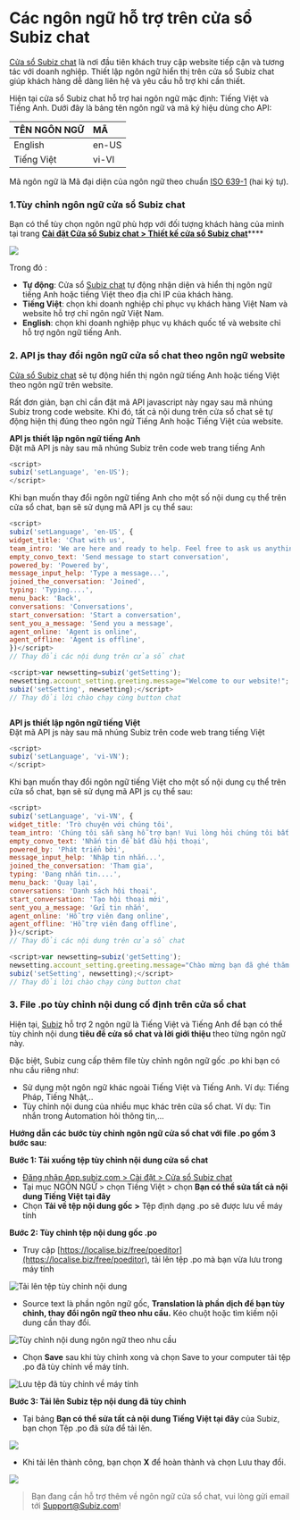 # Các ngôn ngữ hỗ trợ trên cửa sổ Subiz chat

[Cửa sổ Subiz chat](https://app.subiz.com/settings/widget-setting/set-up-subiz-chat) là nơi đầu tiên khách truy cập website tiếp cận và tương tác với doanh nghiệp. Thiết lập ngôn ngữ hiển thị trên cửa sổ Subiz chat giúp khách hàng dễ dàng liên hệ và yêu cầu hỗ trợ khi cần thiết.

Hiện tại cửa sổ Subiz chat hỗ trợ hai ngôn ngữ mặc định: Tiếng Việt và Tiếng Anh. Dưới đây là bảng tên ngôn ngữ và mã ký hiệu dùng cho API:

| **TÊN NGÔN NGỮ** | **MÃ** |
| :--- | :--- |
| English | en-US |
| Tiếng Việt | vi-VI |

Mã ngôn ngữ là Mã đại diện của ngôn ngữ theo chuẩn [ISO 639-1](https://en.wikipedia.org/wiki/ISO_639-1) \(hai ký tự\).

### **1.Tùy chỉnh ngôn ngữ cửa sổ Subiz chat**

Bạn có thể tùy chọn ngôn ngữ phù hợp với đối tượng khách hàng của mình tại trang [**Cài đặt Cửa sổ Subiz chat &gt; Thiết kế cửa sổ Subiz chat**](https://app.subiz.com/settings/widget-setting/set-up-subiz-chat)\*\*\*\*

![](../../../.gitbook/assets/language-11.png)

Trong đó :

* **Tự động**: Cửa sổ [Subiz chat](https://subiz.com/vi/live-chat.html) tự động nhận diện và hiển thị ngôn ngữ tiếng Anh hoặc tiếng Việt theo địa chỉ IP của khách hàng.
* **Tiếng Việt**: chọn khi doanh nghiệp chỉ phục vụ khách hàng Việt Nam và website hỗ trợ chỉ ngôn ngữ Việt Nam.
* **English**: chọn khi doanh nghiệp phục vụ khách quốc tế và website chỉ hỗ trợ ngôn ngữ tiếng Anh.

### 2. API js thay đổi ngôn ngữ cửa sổ chat theo ngôn ngữ website

[Cửa sổ Subiz chat](https://app.subiz.com/settings/widget-setting/set-up-subiz-chat) sẽ tự động hiển thị ngôn ngữ tiếng Anh hoặc tiếng Việt theo ngôn ngữ trên website.

Rất đơn giản, bạn chỉ cần đặt mã API javascript này ngay sau mã nhúng Subiz trong code website. Khi đó, tất cả nội dung trên cửa sổ chat sẽ tự động hiện thị đúng theo ngôn ngữ Tiếng Anh hoặc Tiếng Việt của website.

**API js thiết lập ngôn ngữ tiếng Anh**  
Đặt mã API js này sau mã nhúng Subiz trên code web trang tiếng Anh

```javascript
<script>
subiz('setLanguage', 'en-US');
</script>
```

Khi bạn muốn thay đổi ngôn ngữ tiếng Anh cho một số nội dung cụ thể trên cửa sổ chat, bạn sẽ sử dụng mã API js cụ thể sau:

```javascript
<script>
subiz('setLanguage', 'en-US', {
widget_title: 'Chat with us',
team_intro: 'We are here and ready to help. Feel free to ask us anything or share us your feedback!',
empty_convo_text: 'Send message to start conversation',
powered_by: 'Powered by',
message_input_help: 'Type a message...',
joined_the_conversation: 'Joined',
typing: 'Typing....',
menu_back: 'Back',
conversations: 'Conversations',
start_conversation: 'Start a conversation',
sent_you_a_message: 'Send you a message',
agent_online: 'Agent is online',
agent_offline: 'Agent is offline',
})</script>	
// Thay đổi các nội dung trên cửa sổ chat

<script>var newsetting=subiz('getSetting');
newsetting.account_setting.greeting.message="Welcome to our website!";
subiz('setSetting', newsetting);</script>
// Thay đổi lời chào chạy cùng button chat
```

```javascript

```

**API js thiết lập ngôn ngữ tiếng Việt**  
Đặt mã API js này sau mã nhúng Subiz trên code web trang tiếng Việt

```javascript
<script>
subiz('setLanguage', 'vi-VN');
</script>
```

Khi bạn muốn thay đổi ngôn ngữ tiếng Việt cho một số nội dung cụ thể trên cửa sổ chat, bạn sẽ sử dụng mã API js cụ thể sau:

```javascript
<script>
subiz('setLanguage', 'vi-VN', {
widget_title: 'Trò chuyện với chúng tôi',
team_intro: 'Chúng tôi sẵn sàng hỗ trợ bạn! Vui lòng hỏi chúng tôi bất cứ điều gì hoặc chia sẻ phản hồi của bạn',
empty_convo_text: 'Nhắn tin để bắt đầu hội thoại',
powered_by: 'Phát triển bởi',
message_input_help: 'Nhập tin nhắn...',
joined_the_conversation: 'Tham gia',
typing: 'Đang nhắn tin....',
menu_back: 'Quay lại',
conversations: 'Danh sách hội thoại',
start_conversation: 'Tạo hội thoại mới',
sent_you_a_message: 'Gửi tin nhắn',
agent_online: 'Hỗ trợ viên đang online',
agent_offline: 'Hỗ trợ viên đang offline',
})</script>
// Thay đổi các nội dung trên cửa sổ chat

<script>var newsetting=subiz('getSetting');
newsetting.account_setting.greeting.message="Chào mừng bạn đã ghé thăm trang web của chúng tôi!";
subiz('setSetting', newsetting);</script>	
// Thay đổi lời chào chạy cùng button chat
```

### 3. File .po tùy chỉnh nội dung cố định trên cửa sổ chat

Hiện tại, [Subiz](https://subiz.com/vi/) hỗ trợ 2 ngôn ngữ là Tiếng Việt và Tiếng Anh để bạn có thể tùy chỉnh nội dung **tiêu đề cửa sổ chat và lời giới thiệu** theo từng ngôn ngữ này.

Đặc biệt,  Subiz cung cấp thêm file tùy chỉnh ngôn ngữ gốc .po khi bạn có nhu cầu riêng như:

* Sử dụng một ngôn ngữ khác ngoài Tiếng Việt và Tiếng Anh. Ví dụ: Tiếng Pháp, Tiếng Nhật,..
* Tùy chỉnh nội dung của nhiều mục khác trên cửa sổ chat. Ví dụ: Tin nhắn trong Automation hỏi thông tin,...

**Hướng dẫn các bước tùy chỉnh ngôn ngữ cửa sổ chat với file .po gồm 3 bước sau:**

**Bước 1: Tải xuống tệp tùy chỉnh nội dung cửa sổ chat**

* [Đăng nhập App.subiz.com &gt; Cài đặt &gt;  Cửa sổ Subiz chat](https://app.subiz.com/settings/widget-setting/set-up-subiz-chat)
* Tại mục NGÔN NGỮ &gt; chọn Tiếng Việt &gt; chọn **Bạn có thể sửa tất cả nội dung Tiếng Việt tại đây**
* Chọn **Tải về tệp nội dung gốc** **&gt;** Tệp định dạng .po sẽ được lưu về máy tính

**Bước 2: Tùy chỉnh tệp nội dung gốc .po**

*  Truy cập [https://localise.biz/free/poeditor](https://localise.biz/free/poeditor), tải lên tệp .po mà bạn vừa lưu trong máy tính

![T&#x1EA3;i l&#xEA;n t&#x1EC7;p t&#xF9;y ch&#x1EC9;nh n&#x1ED9;i dung](../../../.gitbook/assets/4.-tai-len-po.jpg)

* Source text là phần ngôn ngữ gốc, **Translation là phần dịch để bạn tùy chỉnh, thay đổi ngôn ngữ theo nhu cầu.** Kéo chuột hoặc tìm kiếm nội dung cần thay đổi.

![T&#xF9;y ch&#x1EC9;nh n&#x1ED9;i dung ng&#xF4;n ng&#x1EEF; theo nhu c&#x1EA7;u](../../../.gitbook/assets/5.-dich.jpg)

* Chọn **Save** sau khi tùy chỉnh xong và chọn Save to your computer tải tệp .po đã tùy chỉnh về máy tính.

![L&#x1B0;u t&#x1EC7;p &#x111;&#xE3; t&#xF9;y ch&#x1EC9;nh v&#x1EC1; m&#xE1;y t&#xED;nh](../../../.gitbook/assets/6.-luu-ve-may.jpg)



**Bước 3: Tải lên Subiz tệp nội dung đã tùy chỉnh** 

* Tại bảng **Bạn có thể sửa tất cả nội dung Tiếng Việt tại đây** của Subiz, bạn chọn Tệp .po đã sửa để tải lên.

![](../../../.gitbook/assets/language-22.png)

* Khi tải lên thành công, bạn chọn **X** để hoàn thành và chọn Lưu thay đổi.

![](../../../.gitbook/assets/language-33.png)

> Bạn đang cần hỗ trợ thêm về ngôn ngữ cửa sổ chat, vui lòng gửi email tới Support@Subiz.com!















